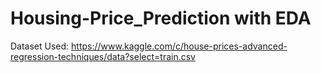 # Housing-Price_Prediction with EDA
Dataset Used: https://www.kaggle.com/c/house-prices-advanced-regression-techniques/data?select=train.csv
